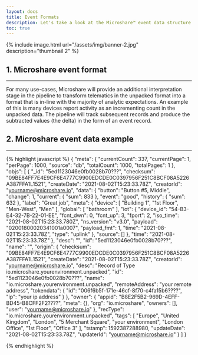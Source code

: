 ```yaml
---
layout: docs
title: Event Formats
description: Let's take a look at the Microshare™ event data structure.
toc: true
---
```





{% include image.html url="/assets/img/banner-2.jpg" description="thumbnail 2" %}

## 1. Microshare event format
---------------------------------------

For many use-cases, Microshare will provide an additional interpretation stage in the pipeline to transform telematics in the unpacked format into a format that is in-line with the majority of analytic expectations. An example of this is many devices report activity as an incrementing count in the unpacked data. The pipeline will track subsequent records and produce the subtracted values (the delta) in the form of an event record.


## 2. Microshare event data example
---------------------------------------


{% highlight javascript %}
{
  "meta": {
    "currentCount": 337,
    "currentPage": 1,
    "perPage": 1000,
    "source": "db",
    "totalCount": 1000,
    "totalPages": 1
  },
  "objs": [
    {
      "_id": "5ed1123046e0fb0028b70???",
      "checksum": "09BE84FF7E4E9CF6E4777C9900EDCDE0C0397956F251C8BCF08A5226A387FFA1L1521",
      "createDate": "2021-08-02T15:23:33.78Z",
      "creatorId": "yourname@microshare.io",
      "data": {
        "button": "Button #5, Middle",
        "change": 1,
        "current": {
          "sum": 833
        },
        "event": "good",
        "history": {
          "sum": 632
        },
        "label": "Great job",
        "meta": {
          "device": [
            "Building 1",
            "1st Floor",
            "Men-West",
            "Men"
          ],
          "global": [
            "bathroom"
          ],
          "iot": {
            "device_id": "54-B3-E4-32-7B-22-01-EE",
            "fcnt_dwn": 0,
            "fcnt_up": 3,
            "fport": 2,
            "iso_time": "2021-08-02T15:23:33.780Z",
            "ns_version": "v3.0",
            "payload": "02001800020341001a0007",
            "payload_fmt": 1,
            "time": "2021-08-02T15:23:33.78Z",
            "type": "uplink"
          },
          "source": []
        },
        "time": "2021-08-02T15:23:33.78Z"
      },
      "desc": "",
      "id": "5ed1123046e0fb0028b70???",
      "name": "",
      "origin": {
        "checksum": "09BE84FF7E4E9CF6E4777C9900EDCDE0C0397956F251C8BCF08A5226A387FFA1L1521",
        "createDate": "2021-08-02T15:23:33.78Z",
        "creatorId": "yourname@microshare.io",
        "desc": "Record of Type io.microshare.yourenvironment.unpacked",
        "id": "5ed1123046e0fb0028b70???",
        "name": "io.microshare.yourenvironment.unpacked",
        "remoteAddress": "your remote address",
        "tokendata": {
          "id": "006f6b5f-171e-46cf-8f70-c4fa15b6????",
          "ip": "your ip address"
        }
      },
      "owner": {
        "appid": "B8E2F5B2-969D-4EFF-BD45-B8CFF2F2????",
        "meta": {},
        "org": "io.microshare",
        "owners": [],
        "user": "yourname@microshare.io"
      },
      "recType": "io.microshare.yourenvironment.unpacked",
      "tags": [
        "Europe",
        "United Kingdom",
        "London",
        "5 Merchant Square",
        "your environment",
        "London Office",
        "1st Floor",
        "Office 3"
      ],
      "tstamp": 1592387288980,
      "updateDate": "2021-08-02T15:23:33.78Z",
      "updaterId": "yourname@microshare.io"
    }
    ]
}

{% endhighlight %}

